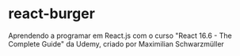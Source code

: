 # react-burger
Aprendendo a programar em React.js com o curso "React 16.6 - The Complete Guide" da Udemy, criado por Maximilian Schwarzmüller
